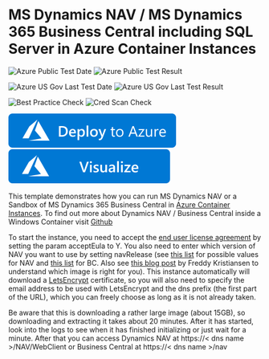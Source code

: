 # MS Dynamics NAV / MS Dynamics 365 Business Central including SQL Server in Azure Container Instances 

![Azure Public Test Date](https://azurequickstartsservice.blob.core.windows.net/badges/101-aci-dynamicsnav/PublicLastTestDate.svg)
![Azure Public Test Result](https://azurequickstartsservice.blob.core.windows.net/badges/101-aci-dynamicsnav/PublicDeployment.svg)

![Azure US Gov Last Test Date](https://azurequickstartsservice.blob.core.windows.net/badges/101-aci-dynamicsnav/FairfaxLastTestDate.svg)
![Azure US Gov Last Test Result](https://azurequickstartsservice.blob.core.windows.net/badges/101-aci-dynamicsnav/FairfaxDeployment.svg)

![Best Practice Check](https://azurequickstartsservice.blob.core.windows.net/badges/101-aci-dynamicsnav/BestPracticeResult.svg)
![Cred Scan Check](https://azurequickstartsservice.blob.core.windows.net/badges/101-aci-dynamicsnav/CredScanResult.svg)

[![Deploy To Azure](https://raw.githubusercontent.com/Azure/azure-quickstart-templates/master/1-CONTRIBUTION-GUIDE/images/deploytoazure.svg?sanitize=true)](https://portal.azure.com/#create/Microsoft.Template/uri/https%3A%2F%2Fraw.githubusercontent.com%2FAzure%2Fazure-quickstart-templates%2Fmaster%2F101-aci-dynamicsnav%2Fazuredeploy.json)
[![Visualize](https://raw.githubusercontent.com/Azure/azure-quickstart-templates/master/1-CONTRIBUTION-GUIDE/images/visualizebutton.svg?sanitize=true)](http://armviz.io/#/?load=https%3A%2F%2Fraw.githubusercontent.com%2FAzure%2Fazure-quickstart-templates%2Fmaster%2F101-aci-dynamicsnav%2Fazuredeploy.json)

This template demonstrates how you can run MS Dynamics NAV or a Sandbox of MS Dynamics 365 Business Central in [Azure Container Instances](https://docs.microsoft.com/en-us/azure/container-instances/). To find out more about Dynamics NAV / Business Central inside a Windows Container visit [Github](https://github.com/microsoft/nav-docker)

To start the instance, you need to accept the [end user license agreement](https://go.microsoft.com/fwlink/?linkid=861843) by setting the param acceptEula to Y. You also need to enter which version of NAV you want to use by setting navRelease (see [this list](https://hub.docker.com/r/microsoft/dynamics-nav/tags/) for possible values for NAV and [this list](https://hub.docker.com/r/microsoft/bcsandbox/tags/) for BC. Also see [this blog post](https://blogs.msdn.microsoft.com/freddyk/2018/04/16/which-docker-image-is-the-right-for-you/) by Freddy Kristiansen to understand which image is right for you). This instance automatically will download a [LetsEncrypt](https://letsencrypt.org/) certificate, so you will also need to specify the email address to be used with LetsEncrypt and the dns prefix (the first part of the URL), which you can freely choose as long as it is not already taken.

Be aware that this is downloading a rather large image (about 15GB), so downloading and extracting it takes about 20 minutes. After it has started, look into the logs to see when it has finished initializing or just wait for a minute. After that you can access Dynamics NAV at https://< dns name >/NAV/WebClient or Business Central at https://< dns name >/nav